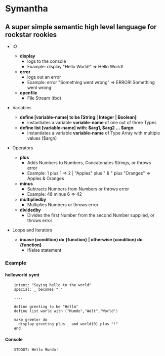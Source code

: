 # Symantha
## A super simple semantic high level language for rockstar rookies

- IO
  - **display**
    - logs to the console
    - Example: display "Hello World!" => Hello World!
  - **error**
    - logs out an error
    - Example: error "Something went wrong" => ERROR! Something went wrong
  - **openfile**
    - File Stream (tbd)

- Variables
  - **define [variable-name] to be [String | Integer | Boolean]**
    - instantiates a variable __variable-name__ of one out of three Types
  - **define list [variable-name] with: $arg1, $arg2 ... $argn**
    - Instantiates a variable __variable-name__ of Type Array with multiple values ($argn)

- Operators
  - **plus**
    - Adds Numbers to Numbers, Concatenates Strings, or throws error
    - Example: 1 plus 1 => 2 | "Apples" plus " & " plus "Oranges" => Apples & Oranges
  - **minus**
    - Subtracts Numbers from Numbers or throws error
    - Example: 48 minus 6 => 42
  - **multipliedby**
    - Multiplies Numbers or throws error
  - **dividedby**
    - Divides the first Number from the second Number supplied, or throws error

- Loops and Iterators
  - **incase (condition) do {function} | otherwise (condition) do {function}**
    - If/else statement


### Example
####  helloworld.symt

		intent: "Saying hello to the world"
		special: _ becomes " "

		----

		define greeting to be "Hello"
		define list world with ("Mundo","Welt","World")
    
		make greeter do
		  display greeting plus _ and world(0) plus "!"
		end


#### Console

		STDOUT: Hello Mundo!

